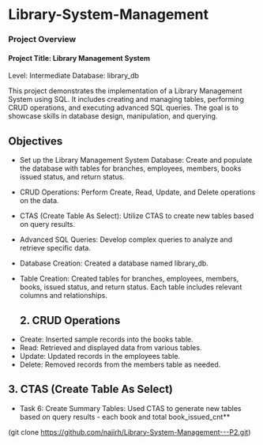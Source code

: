 # Library-System-Management
### Project Overview
#### Project Title: Library Management System
Level: Intermediate
Database: library_db

This project demonstrates the implementation of a Library Management System using SQL. It includes creating and managing tables, performing CRUD operations, and executing advanced SQL queries. The goal is to showcase skills in database design, manipulation, and querying.

## Objectives
- Set up the Library Management System Database: Create and populate the database with tables for branches, employees, members, books issued status, and return status.
- CRUD Operations: Perform Create, Read, Update, and Delete operations on the data.
- CTAS (Create Table As Select): Utilize CTAS to create new tables based on query results.
- Advanced SQL Queries: Develop complex queries to analyze and retrieve specific data.
- Database Creation: Created a database named library_db.
- Table Creation: Created tables for branches, employees, members, books, issued status, and return status. Each table includes relevant columns and relationships.

  ## 2. CRUD Operations
* Create: Inserted sample records into the books table.
* Read: Retrieved and displayed data from various tables.
* Update: Updated records in the employees table.
* Delete: Removed records from the members table as needed.
## 3. CTAS (Create Table As Select)
- Task 6: Create Summary Tables: Used CTAS to generate new tables based on query results - each book and total book_issued_cnt**


(git clone https://github.com/najirh/Library-System-Management---P2.git)


